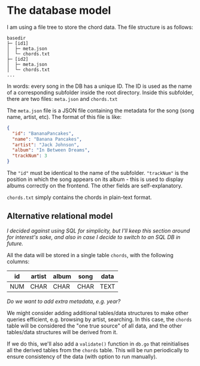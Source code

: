 # The database model

I am using a file tree to store the chord data. The file structure is
as follows:
```
basedir
├─ [id1]
│  ├─ meta.json
│  └─ chords.txt
├─ [id2]
│  ├─ meta.json
│  └─ chords.txt
...
```

In words: every song in the DB has a unique ID. The ID is used as the name of
a corresponding subfolder inside the root directory. Inside this subfolder,
there are two files: `meta.json` and `chords.txt`

The `meta.json` file is a JSON file containing the metadata for the song
(song name, artist, etc). The format of this file is like:
```json
{
  "id": "BananaPancakes",
  "name": "Banana Pancakes",
  "artist": "Jack Johnson",
  "album": "In Between Dreams",
  "trackNum": 3
}
```

The `"id"` must be identical to the name of the subfolder. `"trackNum"` is
the position in which the song appears on its album - this is used to display
albums correctly on the frontend. The other fields are self-explanatory.

`chords.txt` simply contains the chords in plain-text format.


## Alternative relational model

*I decided against using SQL for simplicity, but I'll keep this section around
for interest's sake, and also in case I decide to switch to an SQL DB in future.*

All the data will be stored in a single table `chords`, with the following
columns:

| id  | artist | album | song | data |
|-----|--------|-------|------|------|
| NUM |  CHAR  | CHAR  | CHAR | TEXT |

*Do we want to add extra metadata, e.g. year?*

We might consider adding additional tables/data structures to make other queries
efficient, e.g. browsing by artist, searching. In this case, the `chords` table
will be considered the "one true source" of all data, and the other tables/data
structures will be derived from it.

If we do this, we'll also add a `validate()` function in `db.go` that
reinitialises all the derived tables from the `chords` table. This will be run
periodically to ensure consistency of the data (with option to run manually).